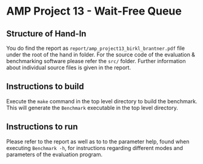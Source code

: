 # AMP Project 13 - Wait-Free Queue
## Structure of Hand-In
You do find the report as `report/amp_project13_birkl_brantner.pdf` file under the root of the hand in folder. For the source code of the evaluation & benchmarking software please refer the `src/` folder. Further information about individual source files is given in the report.

## Instructions to build
Execute the `make` command in the top level directory to build the benchmark. This will generate the `Benchmark` executable in the top level directory.

## Instructions to run
Please refer to the report as well as to to the parameter help, found when executing `Benchmark -h`, for instructions regarding different modes and parameters of the evaluation program.